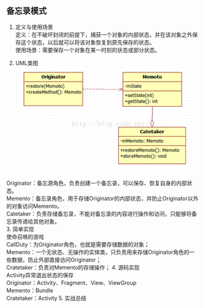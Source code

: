 ## 备忘录模式 ##
1. 定义与使用场景  
   定义：在不破坏封闭的前提下，捕获一个对象的内部状态，并在该对象之外保存这个状态，以后就可以将该对象恢复到原先保存的状态。  
   使用场景：需要保存一个对象在某一时刻的状态或部分状态。  

2. UML类图  
  ![](https://github.com/yqlee/DesignPatternsNotes/blob/master/设计模式/UML/12、备忘录模式.png)  
  
  Originator：备忘源角色，负责创建一个备忘录，可以保存、恢复自身的内部状态。  
  Memento：备忘录角色，用于存储Originator的内部状态，并防止Originator以外的对象访问Memento。  
  Catetaker：负责存储备忘录，不能对备忘录的内容进行操作和访问，只能够将备忘录传递给其他对象。  
3. 简单实现  
  使命召唤的游戏  
  CallDuty：为Originator角色，也就是需要存储数据的对象；  
  Memento：一个无状态、无操作的实体类，只负责用来存储Originator角色的一些数据，防止外部直接访问Originator；  
  Cratetaker：负责对Memento的存储操作；
4. 源码实现  
  Activity异常退出状态的保存  
  Originator：Activity、Fragment、View、ViewGroup  
  Memento：Bundle  
  Cratetaker：Activity
5. 实战总结